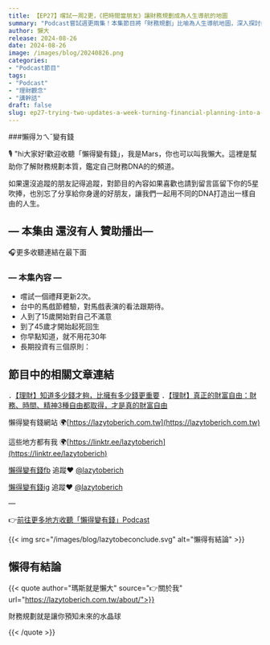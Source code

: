 ```yaml
---
title: 【EP27】嚐試一周2更，《把時間當朋友》讓財務規劃成為人生導航的地圖
summary: "Podcast嘗試週更兩集！本集節目將「財務規劃」比喻為人生導航地圖，深入探討如何透過清晰的財務目標，引導你走向真正的財富自由。一起來聽聽如何將時間視為朋友，讓規劃成為你實現夢想的指南。"
author: 懶大
release: 2024-08-26
date: 2024-08-26
image: /images/blog/20240826.png
categories:
- "Podcast節目"
tags:
- "Podcast"
- "理財觀念"
- "講幹話"
draft: false
slug: ep27-trying-two-updates-a-week-turning-financial-planning-into-a-navigation-map-for-life
---
```

###懶得ㄉㄟˇ變有錢

🎙️ "hi大家好!歡迎收聽「懶得變有錢」，我是Mars，你也可以叫我懶大。這裡是幫助你了解財務規劃本質，鑑定自己財務DNA的的頻道。

如果還沒追蹤的朋友記得追蹤，對節目的內容如果喜歡也請到留言區留下你的5星吹捧，也別忘了分享給你身邊的好朋友，讓我們一起用不同的DNA打造出一樣自由的人生。

## — 本集由 還沒有人 贊助播出—

🎧更多收聽連結在最下面

### — 本集內容 —

- 嚐試一個禮拜更新2次。
- 台中的馬戲節體驗，對馬戲表演的看法跟期待。
- 人到了15歲開始對自己不滿意
- 到了45歲才開始起死回生
- 你早點知道，就不用花30年
- 長期投資有三個原則：

## 節目中的相關文章連結

．[【理財】知道多少錢才夠，比擁有多少錢更重要](https://lazytoberich.com.tw/blog/finance-knowing-how-much-is-enough-is-more-important-than-how-much-money-you-have/)
．[【理財】真正的財富自由：財務、時間、精神3種自由都取得，才是真的財富自由](https://lazytoberich.com.tw/blog/finance-to-truly-achieve-financial-freedom-one-must-attain-three-types-of-freedom-financial-time-and-mental-freedom/)

懶得變有錢網站 🌍[https://lazytoberich.com.tw](https://lazytoberich.com.tw)

這些地方都有我 🌍[https://linktr.ee/lazytoberich](https://linktr.ee/lazytoberich)

[懶得變有錢fb](https://www.facebook.com/lazytoberich) 追蹤❤️ [@lazytoberich](https://www.facebook.com/lazytoberich)

[懶得變有錢ig](https://www.instagram.com/lazytoberich/) 追蹤❤️ [@lazytoberich](https://www.instagram.com/lazytoberich/)

—

👉[前往更多地方收聽「懶得變有錢」Podcast](https://solink.soundon.fm/lazytoberich)

{{< img src="/images/blog/lazytobeconclude.svg" alt="懶得有結論" >}}

## 懶得有結論

{{< quote author="瑪斯就是懶大" source="👉關於我" url="https://lazytoberich.com.tw/about/">}}

財務規劃就是讓你預知未來的水晶球

{{< /quote >}}
